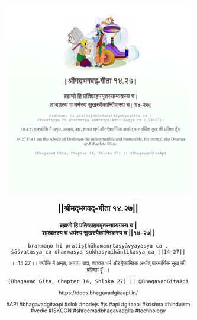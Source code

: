<img src="../../asset/BG_14_27.png"/>
<center><h2>||श्रीमद्‍भगवद्‍-गीता १४.२७||</h2>
<h3>ब्रह्मणो हि प्रतिष्ठाहममृतस्याव्ययस्य च |<br/>शाश्वतस्य च धर्मस्य सुखस्यैकान्तिकस्य च ||१४-२७||</h3>
<pre>brahmaṇo hi pratiṣṭhāhamamṛtasyāvyayasya ca .<br/>śāśvatasya ca dharmasya sukhasyaikāntikasya ca ||14-27||</pre>
<p>।।14.27।। क्योंकि मैं अमृत, अव्यय, ब्रह्म, शाश्वत धर्म और ऐकान्तिक अर्थात् पारमार्थिक सुख की प्रतिष्ठा हूँ।।</p>
<pre>(Bhagavad Gita, Chapter 14, Shloka 27) || @BhagavadGitaApi</pre><p>https://docs.bhagavadgitaapi.in/</p><p>#API #bhagavadgitaapi #slok #nodejs #js #api #gitaapi #krishna #hinduism #vedic #ISKCON #shreemadbhagavadgita #technology</p></center>